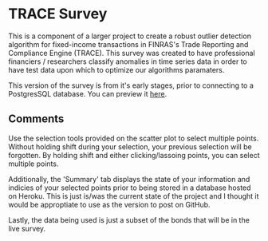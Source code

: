 # TRACE Survey 

This is a component of a larger project to create a robust outlier detection algorithm for fixed-income transactions in FINRAS's Trade Reporting and Compliance Engine (TRACE). This survey was created to have professional financiers / researchers classify anomalies in time series data in order to have test data upon which to optimize our algorithms paramaters. 

This version of the survey is from it's early stages, prior to connecting to a PostgresSQL database. You can preview it [here](https://trace-survey.herokuapp.com/). 

## Comments

Use the selection tools provided on the scatter plot to select multiple points. Without holding shift during your selection, your previous selection will be forgotten. By holding shift and either clicking/lassoing points, you can select multiple points. 

Additionally, the 'Summary' tab displays the state of your information and indicies of your selected points prior to being stored in a database hosted on Heroku. This is just is/was the current state of the project and I thought it would be approptiate to use as the version to post on GitHub. 

Lastly, the data being used is just a subset of the bonds that will be in the live survey. 
